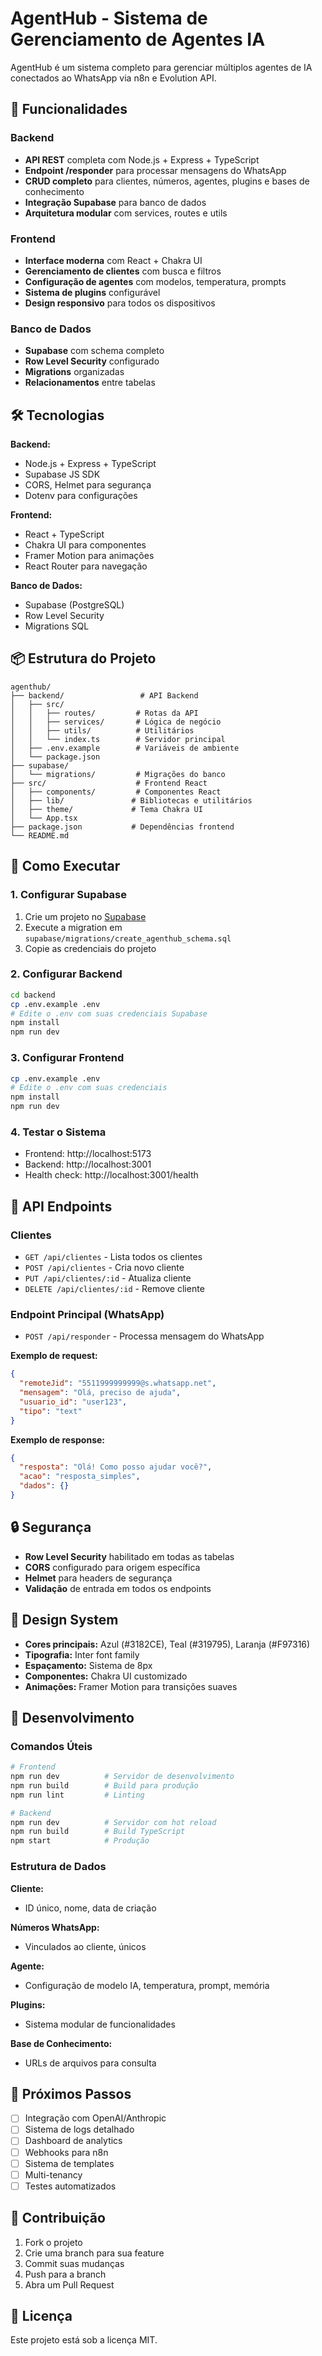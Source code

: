 # AgentHub - Sistema de Gerenciamento de Agentes IA

AgentHub é um sistema completo para gerenciar múltiplos agentes de IA conectados ao WhatsApp via n8n e Evolution API.

## 🚀 Funcionalidades

### Backend
- **API REST** completa com Node.js + Express + TypeScript
- **Endpoint /responder** para processar mensagens do WhatsApp
- **CRUD completo** para clientes, números, agentes, plugins e bases de conhecimento
- **Integração Supabase** para banco de dados
- **Arquitetura modular** com services, routes e utils

### Frontend
- **Interface moderna** com React + Chakra UI
- **Gerenciamento de clientes** com busca e filtros
- **Configuração de agentes** com modelos, temperatura, prompts
- **Sistema de plugins** configurável
- **Design responsivo** para todos os dispositivos

### Banco de Dados
- **Supabase** com schema completo
- **Row Level Security** configurado
- **Migrations** organizadas
- **Relacionamentos** entre tabelas

## 🛠️ Tecnologias

**Backend:**
- Node.js + Express + TypeScript
- Supabase JS SDK
- CORS, Helmet para segurança
- Dotenv para configurações

**Frontend:**
- React + TypeScript
- Chakra UI para componentes
- Framer Motion para animações
- React Router para navegação

**Banco de Dados:**
- Supabase (PostgreSQL)
- Row Level Security
- Migrations SQL

## 📦 Estrutura do Projeto

```
agenthub/
├── backend/                 # API Backend
│   ├── src/
│   │   ├── routes/         # Rotas da API
│   │   ├── services/       # Lógica de negócio
│   │   ├── utils/          # Utilitários
│   │   └── index.ts        # Servidor principal
│   ├── .env.example        # Variáveis de ambiente
│   └── package.json
├── supabase/
│   └── migrations/         # Migrações do banco
├── src/                    # Frontend React
│   ├── components/         # Componentes React
│   ├── lib/               # Bibliotecas e utilitários
│   ├── theme/             # Tema Chakra UI
│   └── App.tsx
├── package.json           # Dependências frontend
└── README.md
```

## 🚀 Como Executar

### 1. Configurar Supabase

1. Crie um projeto no [Supabase](https://supabase.com)
2. Execute a migration em `supabase/migrations/create_agenthub_schema.sql`
3. Copie as credenciais do projeto

### 2. Configurar Backend

```bash
cd backend
cp .env.example .env
# Edite o .env com suas credenciais Supabase
npm install
npm run dev
```

### 3. Configurar Frontend

```bash
cp .env.example .env
# Edite o .env com suas credenciais
npm install
npm run dev
```

### 4. Testar o Sistema

- Frontend: http://localhost:5173
- Backend: http://localhost:3001
- Health check: http://localhost:3001/health

## 📡 API Endpoints

### Clientes
- `GET /api/clientes` - Lista todos os clientes
- `POST /api/clientes` - Cria novo cliente
- `PUT /api/clientes/:id` - Atualiza cliente
- `DELETE /api/clientes/:id` - Remove cliente

### Endpoint Principal (WhatsApp)
- `POST /api/responder` - Processa mensagem do WhatsApp

**Exemplo de request:**
```json
{
  "remoteJid": "5511999999999@s.whatsapp.net",
  "mensagem": "Olá, preciso de ajuda",
  "usuario_id": "user123",
  "tipo": "text"
}
```

**Exemplo de response:**
```json
{
  "resposta": "Olá! Como posso ajudar você?",
  "acao": "resposta_simples",
  "dados": {}
}
```

## 🔒 Segurança

- **Row Level Security** habilitado em todas as tabelas
- **CORS** configurado para origem específica
- **Helmet** para headers de segurança
- **Validação** de entrada em todos os endpoints

## 🎨 Design System

- **Cores principais:** Azul (#3182CE), Teal (#319795), Laranja (#F97316)
- **Tipografia:** Inter font family
- **Espaçamento:** Sistema de 8px
- **Componentes:** Chakra UI customizado
- **Animações:** Framer Motion para transições suaves

## 🔧 Desenvolvimento

### Comandos Úteis

```bash
# Frontend
npm run dev          # Servidor de desenvolvimento
npm run build        # Build para produção
npm run lint         # Linting

# Backend
npm run dev          # Servidor com hot reload
npm run build        # Build TypeScript
npm start            # Produção
```

### Estrutura de Dados

**Cliente:**
- ID único, nome, data de criação

**Números WhatsApp:**
- Vinculados ao cliente, únicos

**Agente:**
- Configuração de modelo IA, temperatura, prompt, memória

**Plugins:**
- Sistema modular de funcionalidades

**Base de Conhecimento:**
- URLs de arquivos para consulta

## 📝 Próximos Passos

- [ ] Integração com OpenAI/Anthropic
- [ ] Sistema de logs detalhado
- [ ] Dashboard de analytics
- [ ] Webhooks para n8n
- [ ] Sistema de templates
- [ ] Multi-tenancy
- [ ] Testes automatizados

## 🤝 Contribuição

1. Fork o projeto
2. Crie uma branch para sua feature
3. Commit suas mudanças
4. Push para a branch
5. Abra um Pull Request

## 📄 Licença

Este projeto está sob a licença MIT.